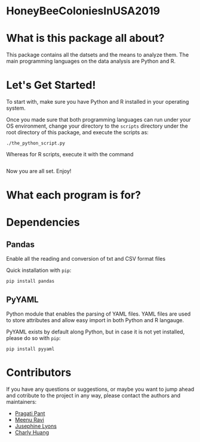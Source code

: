 # HoneyBeeColoniesInUSA2019

# What is this package all about?

This package contains all the datsets and the means to analyze them. The main programming languages on the data analysis are Python and R. 

# Let's Get Started!

To start with, make sure you have Python and R installed in your operating system. 

Once you made sure that both programming languages can run under your OS environment, change your directory to the `scripts` directory under the root directory of this package, and execute the scripts as:

```
./the_python_script.py
```

Whereas for R scripts, execute it with the command

```

```

Now you are all set. Enjoy!

# What each program is for?


# Dependencies

## Pandas 
Enable all the reading and conversion of txt and CSV format files

Quick installation with `pip`:

```
pip install pandas
```

## PyYAML
Python module that enables the parsing of YAML files. YAML files are used to store attributes and allow easy import in both Python and R langauge.

PyYAML exists by default along Python, but in case it is not yet installed, please do so with `pip`:

```
pip install pyyaml
```

# Contributors

If you have any questions or suggestions, or maybe you want to jump ahead and cotribute to the project in any way, please contact the authors and maintainers:

- [Pragati Pant]()
- [Meenu Ravi]()
- [Jusephine Lyons]()
- [Charly Huang](huangc11@rpi.edu)